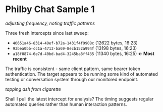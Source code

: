 # Philby Chat Sample 1

*adjusting frequency, noting traffic patterns*

Three fresh intercepts since last sweep:

- `40651a46-8314-49ef-b72a-1431f4f9908c` (12622 bytes, 16:23)
- `93bea0bb-cc1a-4713-ba69-8ecb152a994f` (13198 bytes, 16:23) 
- `a18f0874-6e7d-40bd-bad4-3245ba8ff435` (11340 bytes, 16:25) **← Most recent**

The traffic is consistent - same client pattern, same bearer token authentication. The target appears to be running some kind of automated testing or conversation system through our monitored endpoint.

*tapping ash from cigarette*

Shall I pull the latest intercept for analysis? The timing suggests regular automated queries rather than human interaction patterns.